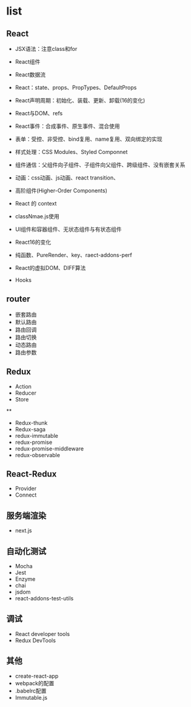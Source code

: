 # list

## React

- JSX语法：注意class和for
- React组件
- React数据流
- React：state、props、PropTypes、DefaultProps
- React声明周期：初始化、装载、更新、卸载(16的变化)
- React与DOM、refs
- React事件：合成事件、原生事件、混合使用
- 表单：受控、非受控、bind复用、name复用、双向绑定的实现
- 样式处理：CSS Modules、Styled Componnet
- 组件通信：父组件向子组件、子组件向父组件、跨级组件、没有嵌套关系
- 动画：css动画、js动画、react transition、
- 高阶组件(Higher-Order Components)
- React 的 context
- classNmae.js使用
- UI组件和容器组件、无状态组件与有状态组件
- React16的变化

- 纯函数、PureRender、key、raect-addons-perf
- React的虚拟DOM、DIFF算法

- Hooks

## router

- 嵌套路由
- 默认路由
- 路由回调
- 路由切换
- 动态路由
- 路由参数

## Redux

- Action
- Reducer
- Store

**
- Redux-thunk
- Redux-saga
- redux-immutable
- redux-promise
- redux-promise-middleware
- redux-observable

## React-Redux

- Provider
- Connect


## 服务端渲染

- next.js


## 自动化测试

- Mocha
- Jest
- Enzyme
- chai
- jsdom
- react-addons-test-utils

## 调试

- React developer tools
- Redux DevTools

## 其他

- create-react-app
- webpack的配置
- .babelrc配置
- Immutable.js
